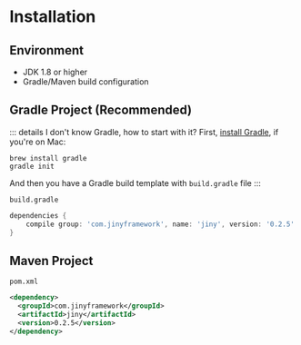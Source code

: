 # Installation

## Environment

- JDK 1.8 or higher
- Gradle/Maven build configuration

## Gradle Project (Recommended)

::: details I don't know Gradle, how to start with it?
First, [install Gradle](https://gradle.org/install/), if you're on Mac:
```shell script
brew install gradle
gradle init
```
And then you have a Gradle build template with `build.gradle` file
:::

`build.gradle`

```groovy
dependencies {
    compile group: 'com.jinyframework', name: 'jiny', version: '0.2.5'
}
```

## Maven Project

`pom.xml`

```xml
<dependency>
  <groupId>com.jinyframework</groupId>
  <artifactId>jiny</artifactId>
  <version>0.2.5</version>
</dependency>
```
